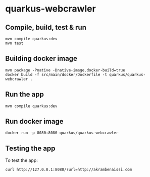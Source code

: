 # quarkus-webcrawler

## Compile, build, test & run
```
mvn compile quarkus:dev
mvn test
```

## Building docker image
```
mvn package -Pnative -Dnative-image.docker-build=true
docker build -f src/main/docker/Dockerfile -t quarkus/quarkus-webcrawler .
```

## Run the app
```
mvn compile quarkus:dev
```


## Run docker image
```
docker run -p 8080:8080 quarkus/quarkus-webcrawler
```

## Testing the app

To test the app:
```
curl http://127.0.0.1:8080/?url=http://akrambenaissi.com
```



